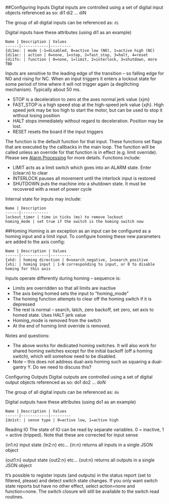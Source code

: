 ##Configuring Inputs
Digital inputs are controlled using a set of digital input objects referenced as so:
di1
di2
…
diN

The group of all digital inputs can be referenced as: `di`

Digital inputs have these attributes (using di1 as an example)

	Name | Description | Values
	------|------------|---------
	{di1mo: | mode |-1=disabled, 0=active low (NO), 1=active high (NC)
	{di1ac: | action | 0=none, 1=stop, 2=fast_stop, 3=halt, 4=reset
	{di1fn: | function | 0=none, 1=limit, 2=interlock, 3=shutdown, more TBD

Inputs are sensitive to the leading edge of the transition – so falling edge for NO and rising for NC. When an input triggers it enters a lockout state for some period of time where it will not trigger again (a deglitching mechanism). Typically about 50 ms.

- STOP is a deceleration to zero at the axes normal jerk value {xjm}
- FAST_STOP is a high speed stop at the high-speed jerk value {xjh}. High speed jerk may be too high to start the motor, but can be used to stop it without losing position
- HALT stops immediately without regard to deceleration. Position may be lost.
- RESET resets the board if the input triggers

The function is the default function for that input. These functions set flags that are executed by the callbacks in the main loop. The function will be called unless an override for that function is in effect (e.g. limit override). Please see [Alarm Processing](Alarm-Processing) for more details. Functions include:

- LIMIT acts as a limit switch which goes into an ALARM state. Enter {clear:n} to clear
- INTERLOCK pauses all movement until the interlock input is restored
- SHUTDOWN puts the machine into a shutdown state. It must be recovered with a reset of power cycle

Internal state for inputs may include:

	Name | Description 
	------|------------
	lockout_timer | time in ticks (ms) to remove lockout
	homing_mode | set true if the switch is the homing switch now

##Homing
Homing is an exception as an input can be configured as a homing input and a limit input. To configure homing these new parameters are added to the axis config:

	Name | Description | Values
	------|------------|---------
	{xhd: | homing direction | 0=search_negative, 1=search_positive
	{xhi: | homing input | 1-N corresponding to input, or 0 to disable homing for this axis

Inputs operate differently during homing – sequence is:
- Limits are overridden so that all limits are inactive
- The axis being homed sets the input to “homing_mode”
- The homing function attempts to clear off the homing switch if it is depressed
- The rest is normal – search, latch, zero backoff, set zero, set axis to homed state. Uses HALT jerk value
- Homing_mode is removed from the switch
- At the end of homing limit override is removed.

Notes and questions:
-	The above works for dedicated homing switches. It will also work for shared homing switches except for the initial backoff (off a homing switch), which will somehow need to be disabled.
-	Note – this does not address dual-axis homing such as squaring a dual-gantry Y. Do we need to discuss this?

Configuring Outputs
Digital outputs are controlled using a set of digital output objects referenced as so:
do1
do2
…
doN

The group of all digital inputs can be referenced as: `do`

Digital outputs have these attributes (using do1 as an example)

	Name | Description | Values
	------|------------|---------
	{do1st: | sense type | 0=active low, 1=active high
<tbd>

Reading IO
The state of IO can be read by separate variables. 0 = inactive, 1 = active (tripped). Note that these are corrected for input sense

{in1:n}		input state
{in2:n}		etc…
{in:n}		returns all inputs in a single JSON object

{out1:n}	output state
{out2:n}	etc…
{out:n}		returns all outputs in a single JSON object

It’s possible to register inputs (and outputs) in the status report (set to filtered, please) and detect switch state changes. If you only want switch state reports but have no other effect, select action=none and function=none. The switch closure will still be available to the switch read routines.
